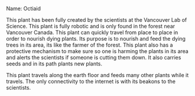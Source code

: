 Name: Octiaid

This plant has been fully created by the scientists at the Vancouver Lab of Science. This plant is fully robotic and is only found in the forest near Vancouver Canada. This plant can quickly travel from place to place in order to nourish dying plants. Its purpose is to nourish and feed the dying trees in its area, its like the farmer of the forest. This plant also has a protective mechanism to make sure so one is harming the plants in its area and alerts the scientists if someone is cutting them down. It also carries seeds and in its path plants new plants. 

This plant travels along the earth floor and feeds many other plants while it travels. The only connectivity to the internet is with its beakons to the scientists. 
